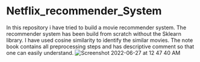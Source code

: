 # Netflix_recommender_System
In this repository i have tried to build a movie recommender system. The recommender system has been build from scratch without the Sklearn library. I have used cosine similarity to identify the similar movies. The note book contains all preprocessing steps and has descriptive comment so that one can easily understand.
![Screenshot 2022-06-27 at 12 47 40 AM](https://user-images.githubusercontent.com/86202682/175830440-263aa2ee-856f-447f-99a6-184920454425.png)
